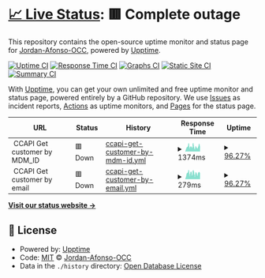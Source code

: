 # [📈 Live Status](https://Jordan-Afonso-OCC.github.io/status-page): <!--live status--> **🟥 Complete outage**

This repository contains the open-source uptime monitor and status page for [Jordan-Afonso-OCC](https://Jordan-Afonso-OCC.github.io/status-page), powered by [Upptime](https://github.com/upptime/upptime).

[![Uptime CI](https://github.com/Jordan-Afonso-OCC/status-page/workflows/Uptime%20CI/badge.svg)](https://github.com/Jordan-Afonso-OCC/status-page/actions?query=workflow%3A%22Uptime+CI%22)
[![Response Time CI](https://github.com/Jordan-Afonso-OCC/status-page/workflows/Response%20Time%20CI/badge.svg)](https://github.com/Jordan-Afonso-OCC/status-page/actions?query=workflow%3A%22Response+Time+CI%22)
[![Graphs CI](https://github.com/Jordan-Afonso-OCC/status-page/workflows/Graphs%20CI/badge.svg)](https://github.com/Jordan-Afonso-OCC/status-page/actions?query=workflow%3A%22Graphs+CI%22)
[![Static Site CI](https://github.com/Jordan-Afonso-OCC/status-page/workflows/Static%20Site%20CI/badge.svg)](https://github.com/Jordan-Afonso-OCC/status-page/actions?query=workflow%3A%22Static+Site+CI%22)
[![Summary CI](https://github.com/Jordan-Afonso-OCC/status-page/workflows/Summary%20CI/badge.svg)](https://github.com/Jordan-Afonso-OCC/status-page/actions?query=workflow%3A%22Summary+CI%22)

With [Upptime](https://upptime.js.org), you can get your own unlimited and free uptime monitor and status page, powered entirely by a GitHub repository. We use [Issues](https://github.com/Jordan-Afonso-OCC/status-page/issues) as incident reports, [Actions](https://github.com/Jordan-Afonso-OCC/status-page/actions) as uptime monitors, and [Pages](https://Jordan-Afonso-OCC.github.io/status-page) for the status page.

<!--start: status pages-->
<!-- This summary is generated by Upptime (https://github.com/upptime/upptime) -->
<!-- Do not edit this manually, your changes will be overwritten -->
<!-- prettier-ignore -->
| URL | Status | History | Response Time | Uptime |
| --- | ------ | ------- | ------------- | ------ |
| <img alt="" src="https://icons.duckduckgo.com/ip3/null.ico" height="13"> CCAPI Get customer by MDM_ID | 🟥 Down | [ccapi-get-customer-by-mdm-id.yml](https://github.com/Jordan-Afonso-OCC/status-page/commits/HEAD/history/ccapi-get-customer-by-mdm-id.yml) | <details><summary><img alt="Response time graph" src="./graphs/ccapi-get-customer-by-mdm-id/response-time-week.png" height="20"> 1374ms</summary><br><a href="https://Jordan-Afonso-OCC.github.io/status-page/history/ccapi-get-customer-by-mdm-id"><img alt="Response time 1812" src="https://img.shields.io/endpoint?url=https%3A%2F%2Fraw.githubusercontent.com%2FJordan-Afonso-OCC%2Fstatus-page%2FHEAD%2Fapi%2Fccapi-get-customer-by-mdm-id%2Fresponse-time.json"></a><br><a href="https://Jordan-Afonso-OCC.github.io/status-page/history/ccapi-get-customer-by-mdm-id"><img alt="24-hour response time 1084" src="https://img.shields.io/endpoint?url=https%3A%2F%2Fraw.githubusercontent.com%2FJordan-Afonso-OCC%2Fstatus-page%2FHEAD%2Fapi%2Fccapi-get-customer-by-mdm-id%2Fresponse-time-day.json"></a><br><a href="https://Jordan-Afonso-OCC.github.io/status-page/history/ccapi-get-customer-by-mdm-id"><img alt="7-day response time 1374" src="https://img.shields.io/endpoint?url=https%3A%2F%2Fraw.githubusercontent.com%2FJordan-Afonso-OCC%2Fstatus-page%2FHEAD%2Fapi%2Fccapi-get-customer-by-mdm-id%2Fresponse-time-week.json"></a><br><a href="https://Jordan-Afonso-OCC.github.io/status-page/history/ccapi-get-customer-by-mdm-id"><img alt="30-day response time 1812" src="https://img.shields.io/endpoint?url=https%3A%2F%2Fraw.githubusercontent.com%2FJordan-Afonso-OCC%2Fstatus-page%2FHEAD%2Fapi%2Fccapi-get-customer-by-mdm-id%2Fresponse-time-month.json"></a><br><a href="https://Jordan-Afonso-OCC.github.io/status-page/history/ccapi-get-customer-by-mdm-id"><img alt="1-year response time 1812" src="https://img.shields.io/endpoint?url=https%3A%2F%2Fraw.githubusercontent.com%2FJordan-Afonso-OCC%2Fstatus-page%2FHEAD%2Fapi%2Fccapi-get-customer-by-mdm-id%2Fresponse-time-year.json"></a></details> | <details><summary><a href="https://Jordan-Afonso-OCC.github.io/status-page/history/ccapi-get-customer-by-mdm-id">96.27%</a></summary><a href="https://Jordan-Afonso-OCC.github.io/status-page/history/ccapi-get-customer-by-mdm-id"><img alt="All-time uptime 95.74%" src="https://img.shields.io/endpoint?url=https%3A%2F%2Fraw.githubusercontent.com%2FJordan-Afonso-OCC%2Fstatus-page%2FHEAD%2Fapi%2Fccapi-get-customer-by-mdm-id%2Fuptime.json"></a><br><a href="https://Jordan-Afonso-OCC.github.io/status-page/history/ccapi-get-customer-by-mdm-id"><img alt="24-hour uptime 99.99%" src="https://img.shields.io/endpoint?url=https%3A%2F%2Fraw.githubusercontent.com%2FJordan-Afonso-OCC%2Fstatus-page%2FHEAD%2Fapi%2Fccapi-get-customer-by-mdm-id%2Fuptime-day.json"></a><br><a href="https://Jordan-Afonso-OCC.github.io/status-page/history/ccapi-get-customer-by-mdm-id"><img alt="7-day uptime 96.27%" src="https://img.shields.io/endpoint?url=https%3A%2F%2Fraw.githubusercontent.com%2FJordan-Afonso-OCC%2Fstatus-page%2FHEAD%2Fapi%2Fccapi-get-customer-by-mdm-id%2Fuptime-week.json"></a><br><a href="https://Jordan-Afonso-OCC.github.io/status-page/history/ccapi-get-customer-by-mdm-id"><img alt="30-day uptime 95.74%" src="https://img.shields.io/endpoint?url=https%3A%2F%2Fraw.githubusercontent.com%2FJordan-Afonso-OCC%2Fstatus-page%2FHEAD%2Fapi%2Fccapi-get-customer-by-mdm-id%2Fuptime-month.json"></a><br><a href="https://Jordan-Afonso-OCC.github.io/status-page/history/ccapi-get-customer-by-mdm-id"><img alt="1-year uptime 95.74%" src="https://img.shields.io/endpoint?url=https%3A%2F%2Fraw.githubusercontent.com%2FJordan-Afonso-OCC%2Fstatus-page%2FHEAD%2Fapi%2Fccapi-get-customer-by-mdm-id%2Fuptime-year.json"></a></details>
| <img alt="" src="https://icons.duckduckgo.com/ip3/null.ico" height="13"> CCAPI Get customer by email | 🟥 Down | [ccapi-get-customer-by-email.yml](https://github.com/Jordan-Afonso-OCC/status-page/commits/HEAD/history/ccapi-get-customer-by-email.yml) | <details><summary><img alt="Response time graph" src="./graphs/ccapi-get-customer-by-email/response-time-week.png" height="20"> 279ms</summary><br><a href="https://Jordan-Afonso-OCC.github.io/status-page/history/ccapi-get-customer-by-email"><img alt="Response time 320" src="https://img.shields.io/endpoint?url=https%3A%2F%2Fraw.githubusercontent.com%2FJordan-Afonso-OCC%2Fstatus-page%2FHEAD%2Fapi%2Fccapi-get-customer-by-email%2Fresponse-time.json"></a><br><a href="https://Jordan-Afonso-OCC.github.io/status-page/history/ccapi-get-customer-by-email"><img alt="24-hour response time 212" src="https://img.shields.io/endpoint?url=https%3A%2F%2Fraw.githubusercontent.com%2FJordan-Afonso-OCC%2Fstatus-page%2FHEAD%2Fapi%2Fccapi-get-customer-by-email%2Fresponse-time-day.json"></a><br><a href="https://Jordan-Afonso-OCC.github.io/status-page/history/ccapi-get-customer-by-email"><img alt="7-day response time 279" src="https://img.shields.io/endpoint?url=https%3A%2F%2Fraw.githubusercontent.com%2FJordan-Afonso-OCC%2Fstatus-page%2FHEAD%2Fapi%2Fccapi-get-customer-by-email%2Fresponse-time-week.json"></a><br><a href="https://Jordan-Afonso-OCC.github.io/status-page/history/ccapi-get-customer-by-email"><img alt="30-day response time 320" src="https://img.shields.io/endpoint?url=https%3A%2F%2Fraw.githubusercontent.com%2FJordan-Afonso-OCC%2Fstatus-page%2FHEAD%2Fapi%2Fccapi-get-customer-by-email%2Fresponse-time-month.json"></a><br><a href="https://Jordan-Afonso-OCC.github.io/status-page/history/ccapi-get-customer-by-email"><img alt="1-year response time 320" src="https://img.shields.io/endpoint?url=https%3A%2F%2Fraw.githubusercontent.com%2FJordan-Afonso-OCC%2Fstatus-page%2FHEAD%2Fapi%2Fccapi-get-customer-by-email%2Fresponse-time-year.json"></a></details> | <details><summary><a href="https://Jordan-Afonso-OCC.github.io/status-page/history/ccapi-get-customer-by-email">96.27%</a></summary><a href="https://Jordan-Afonso-OCC.github.io/status-page/history/ccapi-get-customer-by-email"><img alt="All-time uptime 95.93%" src="https://img.shields.io/endpoint?url=https%3A%2F%2Fraw.githubusercontent.com%2FJordan-Afonso-OCC%2Fstatus-page%2FHEAD%2Fapi%2Fccapi-get-customer-by-email%2Fuptime.json"></a><br><a href="https://Jordan-Afonso-OCC.github.io/status-page/history/ccapi-get-customer-by-email"><img alt="24-hour uptime 99.99%" src="https://img.shields.io/endpoint?url=https%3A%2F%2Fraw.githubusercontent.com%2FJordan-Afonso-OCC%2Fstatus-page%2FHEAD%2Fapi%2Fccapi-get-customer-by-email%2Fuptime-day.json"></a><br><a href="https://Jordan-Afonso-OCC.github.io/status-page/history/ccapi-get-customer-by-email"><img alt="7-day uptime 96.27%" src="https://img.shields.io/endpoint?url=https%3A%2F%2Fraw.githubusercontent.com%2FJordan-Afonso-OCC%2Fstatus-page%2FHEAD%2Fapi%2Fccapi-get-customer-by-email%2Fuptime-week.json"></a><br><a href="https://Jordan-Afonso-OCC.github.io/status-page/history/ccapi-get-customer-by-email"><img alt="30-day uptime 95.93%" src="https://img.shields.io/endpoint?url=https%3A%2F%2Fraw.githubusercontent.com%2FJordan-Afonso-OCC%2Fstatus-page%2FHEAD%2Fapi%2Fccapi-get-customer-by-email%2Fuptime-month.json"></a><br><a href="https://Jordan-Afonso-OCC.github.io/status-page/history/ccapi-get-customer-by-email"><img alt="1-year uptime 95.93%" src="https://img.shields.io/endpoint?url=https%3A%2F%2Fraw.githubusercontent.com%2FJordan-Afonso-OCC%2Fstatus-page%2FHEAD%2Fapi%2Fccapi-get-customer-by-email%2Fuptime-year.json"></a></details>

<!--end: status pages-->

[**Visit our status website →**](https://Jordan-Afonso-OCC.github.io/status-page)

## 📄 License

- Powered by: [Upptime](https://github.com/upptime/upptime)
- Code: [MIT](./LICENSE) © [Jordan-Afonso-OCC](https://Jordan-Afonso-OCC.github.io/status-page)
- Data in the `./history` directory: [Open Database License](https://opendatacommons.org/licenses/odbl/1-0/)
